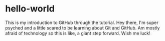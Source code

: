 # hello-world
This is my introduction to GitHub through the tutorial.
Hey there, I'm super psyched and a little scared to be learning about Git and GitHub. Am mostly afraid of technology so this is like, a giant step forward. Wish me luck!
